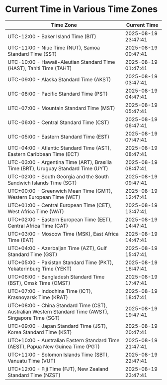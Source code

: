 # Current Time in Various Time Zones

| Time Zone | Current Time |
|-----------|--------------|
| UTC-12:00 - Baker Island Time (BIT) | 2025-08-19 23:47:41 |
| UTC-11:00 - Niue Time (NUT), Samoa Standard Time (SST) | 2025-08-19 00:47:41 |
| UTC-10:00 - Hawaii-Aleutian Standard Time (HAST), Tahiti Time (TAHT) | 2025-08-19 01:47:41 |
| UTC-09:00 - Alaska Standard Time (AKST) | 2025-08-19 03:47:41 |
| UTC-08:00 - Pacific Standard Time (PST) | 2025-08-19 04:47:41 |
| UTC-07:00 - Mountain Standard Time (MST) | 2025-08-19 05:47:41 |
| UTC-06:00 - Central Standard Time (CST) | 2025-08-19 06:47:41 |
| UTC-05:00 - Eastern Standard Time (EST) | 2025-08-19 07:47:41 |
| UTC-04:00 - Atlantic Standard Time (AST), Eastern Caribbean Time (ECT) | 2025-08-19 08:47:41 |
| UTC-03:00 - Argentina Time (ART), Brasília Time (BRT), Uruguay Standard Time (UYT) | 2025-08-19 08:47:41 |
| UTC-02:00 - South Georgia and the South Sandwich Islands Time (SGT) | 2025-08-19 09:47:41 |
| UTC±00:00 - Greenwich Mean Time (GMT), Western European Time (WET) | 2025-08-19 12:47:41 |
| UTC+01:00 - Central European Time (CET), West Africa Time (WAT) | 2025-08-19 13:47:41 |
| UTC+02:00 - Eastern European Time (EET), Central Africa Time (CAT) | 2025-08-19 14:47:41 |
| UTC+03:00 - Moscow Time (MSK), East Africa Time (EAT) | 2025-08-19 14:47:41 |
| UTC+04:00 - Azerbaijan Time (AZT), Gulf Standard Time (GST) | 2025-08-19 15:47:41 |
| UTC+05:00 - Pakistan Standard Time (PKT), Yekaterinburg Time (YEKT) | 2025-08-19 16:47:41 |
| UTC+06:00 - Bangladesh Standard Time (BST), Omsk Time (OMST) | 2025-08-19 17:47:41 |
| UTC+07:00 - Indochina Time (ICT), Krasnoyarsk Time (KRAT) | 2025-08-19 18:47:41 |
| UTC+08:00 - China Standard Time (CST), Australian Western Standard Time (AWST), Singapore Time (SGT) | 2025-08-19 19:47:41 |
| UTC+09:00 - Japan Standard Time (JST), Korea Standard Time (KST) | 2025-08-19 20:47:41 |
| UTC+10:00 - Australian Eastern Standard Time (AEST), Papua New Guinea Time (PGT) | 2025-08-19 21:47:41 |
| UTC+11:00 - Solomon Islands Time (SBT), Vanuatu Time (VUT) | 2025-08-19 22:47:41 |
| UTC+12:00 - Fiji Time (FJT), New Zealand Standard Time (NZST) | 2025-08-19 23:47:41 |
